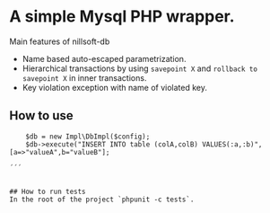 # A simple Mysql PHP wrapper.
Main features of nillsoft-db

* Name based auto-escaped parametrization.
* Hierarchical transactions by using `savepoint X` and `rollback to savepoint X` in inner transactions.
* Key violation exception with name of violated key.

## How to use
```
    $db = new Impl\DbImpl($config);
    $db->execute("INSERT INTO table (colA,colB) VALUES(:a,:b)",[a=>"valueA",b="valueB"];

´´´


## How to run tests
In the root of the project `phpunit -c tests`.
